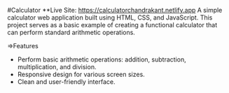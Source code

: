 #Calculator
**Live Site: https://calculatorchandrakant.netlify.app
A simple calculator web application built using HTML, CSS, and JavaScript. This project serves as a basic example of creating a functional calculator that can perform standard arithmetic operations.

=>Features

-  Perform basic arithmetic operations: addition, subtraction, multiplication, and division.
-  Responsive design for various screen sizes.
-  Clean and user-friendly interface.

